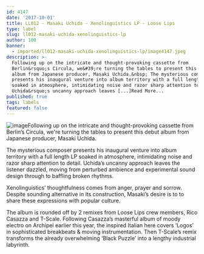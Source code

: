 ```yaml
---
id: 4147
date: '2017-10-01'
title: LL012 - Masaki Uchida - Xenolinguistics LP - Loose Lips
type: label
slug: ll012-masaki-uchida-xenolinguistics-lp
author: 100
banner:
  - imported/ll012-masaki-uchida-xenolinguistics-lp/image4147.jpeg
description: >-
  Following up on the intricate and thought-provoking cassette from
  Berlin&rsquo;s Circula, we&#39;re turning the tables to present this debut
  album from Japanese producer, Masaki Uchida.&nbsp; The mysterious composer
  presents his inaugural venture into album territory with a full length LP
  soaked in atmosphere, intimidating noise and razor sharp attention to detail.
  Uchida&rsquo;s uncanny approach leaves [...]Read More...
published: true
tags: labels
featured: false
---
```

![image](../imported/ll012-masaki-uchida-xenolinguistics-lp/image4147.jpeg)Following up on the intricate and thought-provoking cassette from Berlin’s Circula, we're turning the tables to present this debut album from Japanese producer, Masaki Uchida. 

The mysterious composer presents his inaugural venture into album territory with a full length LP soaked in atmosphere, intimidating noise and razor sharp attention to detail. Uchida’s uncanny approach leaves the listener dazzled, moving from perturbed ambience and experimental sound design through to baffling broken rhythms. 

Xenolinguistics’ thoughtfulness comes from anger, prayer and sorrow. Despite sounding alternative in its construction, Masaki’s desire is to to share these expressions with popular culture. 

The album is rounded off by 2 remixes from Loose Lips crew members, Rico Casazza and T-Scale. Following Casazza’s masterful album of moody electro on Archipel earlier this year, the inspired Italian here covers ‘Logos’ in sophisticated breakbeats & moving instrumentation. Then T-Scale’s remix transforms the already overwhelming ‘Black Puzzle’ into a lengthy industrial labyrinth.